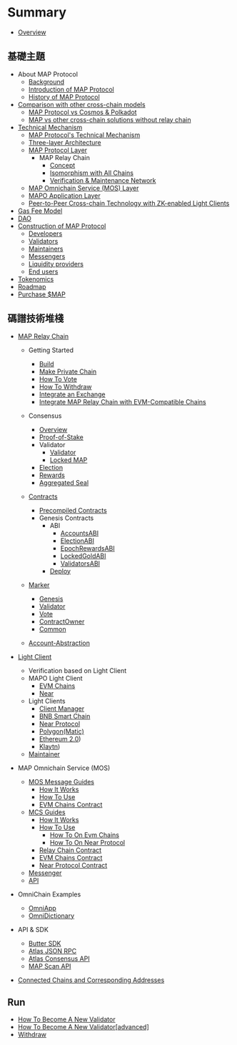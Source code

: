# Summary

* [Overview](README.md)

## 基礎主題

* About MAP Protocol
  * [Background](learn/background.md)
  * [Introduction of MAP Protocol](learn/introduction.md)
  * [History of MAP Protocol](learn/history.md)
* [Comparison with other cross-chain models](learn/comparison.md)
  * [MAP Protocol vs Cosmos &amp; Polkadot](learn/CosmosPolkadot.md)
  * [MAP vs other cross-chain solutions without relay chain](learn/others.md)
* [Technical Mechanism](learn/Teachnical_Mechanism/overiew.md)
  * [MAP Protocol&#39;s Technical Mechanism](learn/Teachnical_Mechanism/technical-mechanism.md)
  * [Three-layer Architecture](learn/Teachnical_Mechanism/3layer.md)
  * [MAP Protocol Layer](learn/Teachnical_Mechanism/protocollayer.md)
    * MAP Relay Chain
      * [Concept](learn/Teachnical_Mechanism/concept.md)
      * [Isomorphism with All Chains](learn/Teachnical_Mechanism/precompile.md)
      * [Verification &amp; Maintenance Network](learn/Teachnical_Mechanism/verification.md)
  * [MAP Omnichain Service (MOS) Layer](learn/Teachnical_Mechanism/mcs.md)
  * [MAPO Application Layer](learn/Teachnical_Mechanism/application.md)
  * [Peer-to-Peer Cross-chain Technology with ZK-enabled Light Clients](learn/Teachnical_Mechanism/Peer-to-Peer-Cross-chain-Technology-with-ZK-enabled-Light-Clients.md)
* [Gas Fee Model](learn/fee.md)
* [DAO](learn/dao.md)
* [Construction of MAP Protocol](learn/Construction_of_MAP_Protocol/construction.md)
  * [Developers](learn/Construction_of_MAP_Protocol/developers.md)
  * [Validators](learn/Construction_of_MAP_Protocol/validators.md)
  * [Maintainers](learn/Construction_of_MAP_Protocol/maintainer.md)
  * [Messengers](learn/Construction_of_MAP_Protocol/messengers.md)
  * [Liquidity providers](learn/Construction_of_MAP_Protocol/liquidityprovider.md)
  * [End users](learn/Construction_of_MAP_Protocol/enduser.md)
* [Tokenomics](learn/tokenomics.md)
* [Roadmap](learn/roadmap.md)
* [Purchase $MAP](/learn/purchase.md)

## 碼譜技術堆棧

* [MAP Relay Chain](develop/map-relay-chain/README.md)
  * Getting Started

    * [Build](develop/map-relay-chain/getting-started/build.md)
    * [Make Private Chain](develop/map-relay-chain/getting-started/make-private-chain.md)
    * [How To Vote](develop/map-relay-chain/getting-started/how-to-vote.md)
    * [How To Withdraw](develop/map-relay-chain/getting-started/how-to-withdraw.md)
    * [Integrate an Exchange](develop/map-relay-chain/getting-started/Integrate-an-Exchange.md)
    * [Integrate MAP Relay Chain with EVM-Compatible Chains](develop/map-relay-chain/getting-started/Integration-EVM-Compatible-Chains.md)
  * Consensus

    * [Overview](develop/map-relay-chain/consensus/Overview.md)
    * [Proof-of-Stake](develop/map-relay-chain/consensus/Proof-of-Stake.md)
    * Validator
      * [Validator](develop/map-relay-chain/consensus/Validator.md)
      * [Locked MAP](develop/map-relay-chain/consensus/LockedMAP.md)
    * [Election](develop/map-relay-chain/consensus/Election.md)
    * [Rewards](develop/map-relay-chain/consensus/Rewards.md)
    * [Aggregated Seal](develop/map-relay-chain/consensus/AggregatedSeal.md)
  * [Contracts](develop/map-relay-chain/contracts/ContractsAddress.md)

    * [Precompiled Contracts](develop/map-relay-chain/contracts/precompile-contract/precompile-contract.md)
    * Genesis Contracts
      * ABI
        * [AccountsABI](develop/map-relay-chain/contracts/ABI/AccountsABI.md)
        * [ElectionABI](develop/map-relay-chain/contracts/ABI/ElectionABI.md)
        * [EpochRewardsABI](develop/map-relay-chain/contracts/ABI/EpochRewardsABI.md)
        * [LockedGoldABI](develop/map-relay-chain/contracts/ABI/LockedGoldABI.md)
        * [ValidatorsABI](develop/map-relay-chain/contracts/ABI/ValidatorsABI.md)
      * [Deploy](develop/map-relay-chain/contracts/DeployContracts.md)
  * [Marker](develop/map-relay-chain/marker/Marker.md)

    * [Genesis](develop/map-relay-chain/getting-started/how-to-make-genesis.md)
    * [Validator](develop/map-relay-chain/marker/AboutValidator.md)
    * [Vote](develop/map-relay-chain/marker/AboutVote.md)
    * [ContractOwner](develop/map-relay-chain/marker/AboutContractOwner.md)
    * [Common](develop/map-relay-chain/marker/AboutCommon.md)
  * [Account-Abstraction](develop/map-relay-chain/account-abstraction/eip4337.md) 
* [Light Client](develop/light-client/README.md)
  * Verification based on Light Client
  * MAPO Light Client
    * [EVM Chains](develop/light-client/map/evm.md)
    * [Near](develop/light-client/map/near.md)
  * Light Clients
    * [Client Manager](develop/light-client/light-client-manager.md)
    * [BNB Smart Chain](develop/light-client/clients/bsc.md)
    * [Near Protocol](develop/light-client/clients/near.md)
    * [Polygon(Matic)](develop/light-client/clients/matic.md)
    * [Ethereum 2.0](develop/light-client/clients/eth2.md))
    * [Klaytn](develop/light-client/clients/klaytn.md))
  * [Maintainer](develop/light-client/Maintainer.md)
* MAP Omnichain Service (MOS)
  * [MOS Message Guides](develop/mos/message/README.md)
    * [How It Works](develop/mos/message/cross-chain-message.md)
    * [How To Use](develop/mos/message/how-to-use-evm.md)
    * [EVM Chains Contract](develop/mos/message/mos-message.md)
  * [MCS Guides](develop/mos/mcs/README.md)
    * [How It Works](develop/mos/mcs/how-it-works.md)
    * [How To Use](develop/mos/mcs/how-to.md)
      * [How To On Evm Chains](develop/mos/mcs/how-to-evm.md)
      * [How To On Near Protocol](develop/mos/mcs/how-to-near.md)
    * [Relay Chain Contract](develop/mos/mcs/mcs-on-mapo.md)
    * [EVM Chains Contract](develop/mos/mcs/mcs-on-evm.md)
    * [Near Protocol Contract](develop/mos/mcs/mcs-on-near.md)
  * [Messenger](develop/mos/messenger/messenger.md)
  * [API](develop/mos/mcs/api/api.md)
* OmniChain Examples
  * [OmniApp](develop/mos/examples/omni-app.md)
  * [OmniDictionary](develop/mos/examples/OmniDictionary.md)
  
* API & SDK
  * [Butter SDK](sdk/butter.md)
  * [Atlas JSON RPC](sdk/RPC-API.md)
  * [Atlas Consensus API](sdk/ConsensusAPI.md)
  * [MAP Scan API](develop/sdk/scan-api.md)
* [Connected Chains and Corresponding Addresses](develop/chains-connect.md)

## Run

* [How To Become A New Validator](run/HowToBecomeANewValidator.md)
* [How To Become A New Validator[advanced]](run/HowToBecomeANewValidatorAdvanced.md)
* [Withdraw](run/Withdraw.md)
